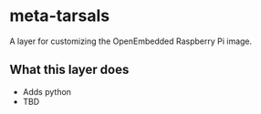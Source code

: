 meta-tarsals
============

A layer for customizing the OpenEmbedded Raspberry Pi image.

What this layer does
--------------------

* Adds python
* TBD

